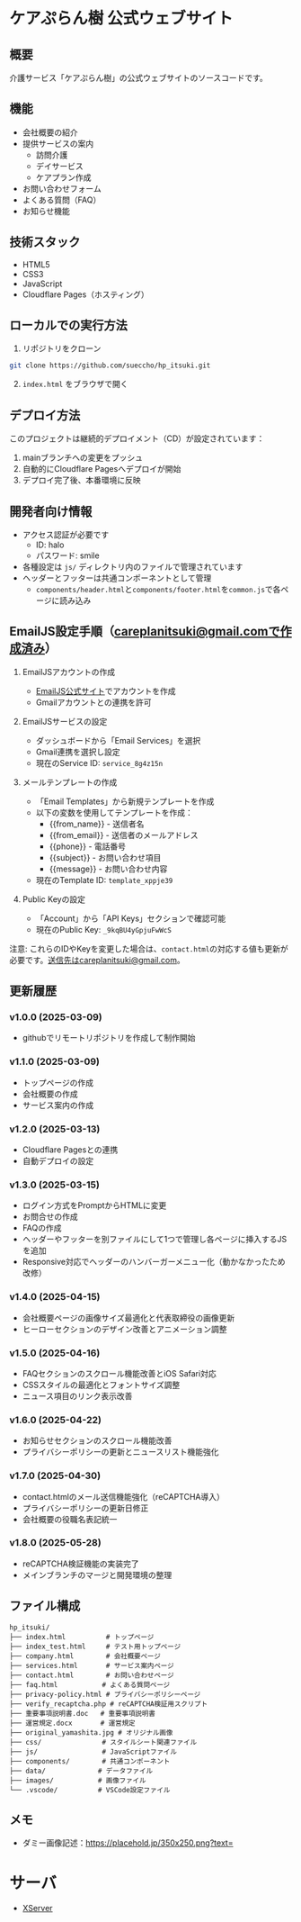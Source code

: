 # ケアぷらん樹 公式ウェブサイト

## 概要
介護サービス「ケアぷらん樹」の公式ウェブサイトのソースコードです。

## 機能
- 会社概要の紹介
- 提供サービスの案内
  - 訪問介護
  - デイサービス
  - ケアプラン作成
- お問い合わせフォーム
- よくある質問（FAQ）
- お知らせ機能

## 技術スタック
- HTML5
- CSS3
- JavaScript
- Cloudflare Pages（ホスティング）

## ローカルでの実行方法
1. リポジトリをクローン
```bash
git clone https://github.com/sueccho/hp_itsuki.git
```
2. `index.html` をブラウザで開く

## デプロイ方法
このプロジェクトは継続的デプロイメント（CD）が設定されています：

1. mainブランチへの変更をプッシュ
2. 自動的にCloudflare Pagesへデプロイが開始
3. デプロイ完了後、本番環境に反映

## 開発者向け情報
- アクセス認証が必要です
  - ID: halo
  - パスワード: smile
- 各種設定は `js/` ディレクトリ内のファイルで管理されています
- ヘッダーとフッターは共通コンポーネントとして管理
  - `components/header.html`と`components/footer.html`を`common.js`で各ページに読み込み

## EmailJS設定手順（careplanitsuki@gmail.comで作成済み）

1. EmailJSアカウントの作成
   - [EmailJS公式サイト](https://www.emailjs.com/)でアカウントを作成
   - Gmailアカウントとの連携を許可

2. EmailJSサービスの設定
   - ダッシュボードから「Email Services」を選択
   - Gmail連携を選択し設定
   - 現在のService ID: `service_8g4z15n`

3. メールテンプレートの作成
   - 「Email Templates」から新規テンプレートを作成
   - 以下の変数を使用してテンプレートを作成：
     - {{from_name}} - 送信者名
     - {{from_email}} - 送信者のメールアドレス
     - {{phone}} - 電話番号
     - {{subject}} - お問い合わせ項目
     - {{message}} - お問い合わせ内容
   - 現在のTemplate ID: `template_xppje39`

4. Public Keyの設定
   - 「Account」から「API Keys」セクションで確認可能
   - 現在のPublic Key: `_9kqBU4yGpjuFwWcS`

注意: これらのIDやKeyを変更した場合は、`contact.html`の対応する値も更新が必要です。送信先はcareplanitsuki@gmail.com。

## 更新履歴
### v1.0.0 (2025-03-09)
- githubでリモートリポジトリを作成して制作開始

### v1.1.0 (2025-03-09)
- トップページの作成
- 会社概要の作成
- サービス案内の作成

### v1.2.0 (2025-03-13)
- Cloudflare Pagesとの連携
- 自動デプロイの設定

### v1.3.0 (2025-03-15)
- ログイン方式をPromptからHTMLに変更
- お問合せの作成
- FAQの作成
- ヘッダーやフッターを別ファイルにして1つで管理し各ページに挿入するJSを追加
- Responsive対応でヘッダーのハンバーガーメニュー化（動かなかったため改修）

### v1.4.0 (2025-04-15)
- 会社概要ページの画像サイズ最適化と代表取締役の画像更新
- ヒーローセクションのデザイン改善とアニメーション調整

### v1.5.0 (2025-04-16)
- FAQセクションのスクロール機能改善とiOS Safari対応
- CSSスタイルの最適化とフォントサイズ調整
- ニュース項目のリンク表示改善

### v1.6.0 (2025-04-22)
- お知らせセクションのスクロール機能改善
- プライバシーポリシーの更新とニュースリスト機能強化

### v1.7.0 (2025-04-30)
- contact.htmlのメール送信機能強化（reCAPTCHA導入）
- プライバシーポリシーの更新日修正
- 会社概要の役職名表記統一

### v1.8.0 (2025-05-28)
- reCAPTCHA検証機能の実装完了
- メインブランチのマージと開発環境の整理


## ファイル構成
```plaintext
hp_itsuki/
├── index.html          # トップページ
├── index_test.html     # テスト用トップページ
├── company.html        # 会社概要ページ
├── services.html       # サービス案内ページ
├── contact.html        # お問い合わせページ
├── faq.html           # よくある質問ページ
├── privacy-policy.html # プライバシーポリシーページ
├── verify_recaptcha.php # reCAPTCHA検証用スクリプト
├── 重要事項説明書.doc   # 重要事項説明書
├── 運営規定.docx       # 運営規定
├── original_yamashita.jpg # オリジナル画像
├── css/               # スタイルシート関連ファイル
├── js/                # JavaScriptファイル
├── components/        # 共通コンポーネント
├── data/             # データファイル
├── images/           # 画像ファイル
└── .vscode/          # VSCode設定ファイル
```

## メモ
- ダミー画像記述：https://placehold.jp/350x250.png?text=




# サーバ
- [XServer](https://www.xserver.ne.jp/)

